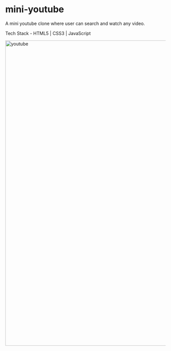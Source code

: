 # mini-youtube
A mini youtube clone where user can search and watch any video.

Tech Stack - HTML5 | CSS3 | JavaScript

<img width="960" alt="youtube" src="https://user-images.githubusercontent.com/44722841/191050057-5aa00fbc-8fee-46a1-b329-c8508ef4d076.png">
